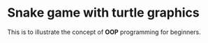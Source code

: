 # Snake game with turtle graphics
This is to illustrate the concept of **OOP** programming for beginners.
